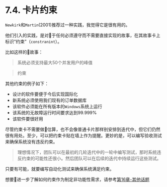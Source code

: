 # 7.4. 卡片约束

`Newkirk`和`Martin`(2001)推荐过一种实践，我觉得它是很有用的。

他们引入的实践，是对于任何必须遵守而不需要直接实现的故事，在其故事卡上标识“约束”（`constranint`）。

比如这样的故事：

> 系统必须支持最大50个并发用户的峰值

> 约束

其他约束的例子如下：

- 设计的软件要便于今后实现国际化
- 新系统必须使用我们现有的订单数据库
- 该软件必须能在所有版本的`Windows`系统上运行
- 该系统的无故障运行时间要求达到99.999%
- 该软件要很好用

尽管约束卡不需要做估算，也不会像普通卡片那样别安排到迭代中，但它们仍然很有用处。至少，可以把约束卡贴在墙上作为提醒。更妙的是，可以编写验收测试来确保系统没有违反约束。

> 理想情况下，团队可以在最初的几轮迭代中的一轮中编写测试，那时系统违反约束的可能性还很小。然后团队可以在后续的迭代中持续运行这些测试。

只要有可能，就要编写自动化测试来确保系统满足约束。

想要进一步了解如何约束作为制定非功能性需求，请参考[第16章-其他话题](ch16/README.md)